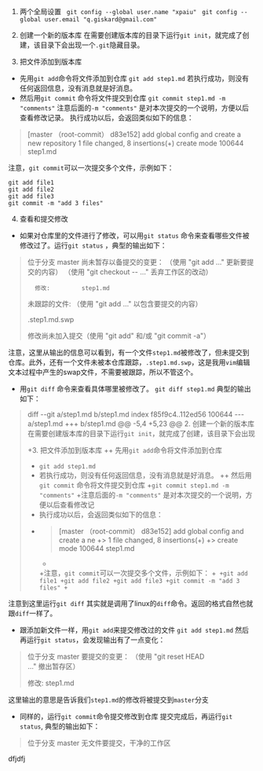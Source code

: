 1. 两个全局设置
` git config --global user.name "xpaiu"`
` git config --global user.email "q.giskard@gmail.com"`

2. 创建一个新的版本库
在需要创建版本库的目录下运行`git init`，就完成了创建，该目录下会出现一个`.git`隐藏目录。

3. 把文件添加到版本库
+ 先用`git add`命令将文件添加到仓库
 `git add step1.md`
 若执行成功，则没有任何返回信息，没有消息就是好消息。
+ 然后用`git commit` 命令将文件提交到仓库
`git commit step1.md -m "comments"`
注意后面的`-m "comments"` 是对本次提交的一个说明，方便以后查看修改记录。
 执行成功以后，会返回类似如下的信息：
 > [master （root-commit） d83e152] add global config and create a new repository
>  1 file changed, 8 insertions(+)
>     create mode 100644 step1.md

注意，`git commit`可以一次提交多个文件，示例如下：
```
git add file1
git add file2
git add file3
git commit -m "add 3 files"
```

4. 查看和提交修改
+ 如果对仓库里的文件进行了修改，可以用`git status` 命令来查看哪些文件被修改过了。运行`git status` ，典型的输出如下：
>位于分支 master
>尚未暂存以备提交的变更：
> （使用 "git add <file>..." 更新要提交的内容）
>   （使用 "git checkout -- <file>..." 丢弃工作区的改动）
>
>   	修改:         step1.md
>
>未跟踪的文件:
>  （使用 "git add <file>..." 以包含要提交的内容）
>
>  	.step1.md.swp
>
>修改尚未加入提交（使用 "git add" 和/或 "git commit -a"）

注意，这里从输出的信息可以看到，有一个文件`step1.md`被修改了，但未提交到仓库。此外，还有一个文件未被本仓库跟踪，`.step1.md.swp`，这是我用`vim`编辑文本过程中产生的swap文件，不需要被跟踪，所以不管这个。

+ 用`git diff` 命令来查看具体哪里被修改了。
`git diff step1.md`
典型的输出如下：
>diff --git a/step1.md b/step1.md
>index f85f9c4..112ed56 100644
>--- a/step1.md
>+++ b/step1.md
>@@ -5,4 +5,23 @@
> 2. 创建一个新的版本库
>  在需要创建版本库的目录下运行`git init`，就完成了创建，该目录下会出现
>   
>  +3. 把文件添加到版本库
>  ++ 先用`git add`命令将文件添加到仓库
>  + `git add step1.md`
>  + 若执行成功，则没有任何返回信息，没有消息就是好消息。
>  ++ 然后用`git commit` 命令将文件提交到仓库
>  +`git commit step1.md -m "comments"`
>  +注意后面的`-m "comments"` 是对本次提交的一个说明，方便以后查看修改记
>  + 执行成功以后，会返回类似如下的信息：
>  + > [master （root-commit） d83e152] add global config and create a ne
>  +>  1 file changed, 8 insertions(+)
>    +>     create mode 100644 step1.md
>    +
>    +注意，`git commit`可以一次提交多个文件，示例如下：
>    +```
>    +git add file1
>    +git add file2
>    +git add file3
>    +git commit -m "add 3 files"
>    +```

注意到这里运行`git diff` 其实就是调用了linux的`diff`命令。返回的格式自然也就跟`diff`一样了。

+ 跟添加新文件一样，用`git add`来提交修改过的文件
`git add step1.md`
然后再运行`git status`，会发现输出有了一点变化：
>位于分支 master
>要提交的变更：
>  （使用 "git reset HEAD <file>..." 撤出暂存区）
>
>  	修改:         step1.md
>

这里输出的意思是告诉我们`step1.md`的修改将被提交到`master`分支

+ 同样的，运行`git commit`命令提交修改到仓库
提交完成后，再运行`git status`, 典型的输出如下：
>位于分支 master
>无文件要提交，干净的工作区


dfjdfj
